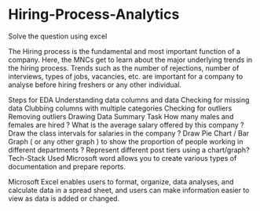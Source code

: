 # Hiring-Process-Analytics
Solve the question using excel

The Hiring process is the fundamental and most important function of a company. Here, the MNCs get to learn about the major underlying trends in the hiring process. Trends such as the number of rejections, number of interviews, types of jobs, vacancies, etc. are important for a company to analyse before hiring freshers or any other individual.

Steps for EDA
Understanding data columns and data
Checking for missing data
Clubbing columns with multiple categories
Checking for outliers
Removing outliers
Drawing Data Summary
Task
How many males and females are hired ?
What is the average salary offered by this company ?
Draw the class intervals for salaries in the company ?
Draw Pie Chart / Bar Graph ( or any other graph ) to show the proportion of people working in different departments ?
Represent different post tiers using a chart/graph?
Tech-Stack Used
Microsoft word allows you to create various types of documentation and prepare reports.

Microsoft Excel enables users to format, organize, data analyses, and calculate data in a spread sheet, and users can make information easier to view as data is added or changed.
